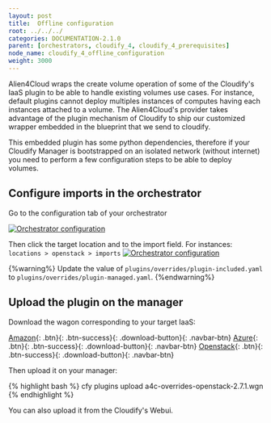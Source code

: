 ```yaml
---
layout: post
title:  Offline configuration
root: ../../../
categories: DOCUMENTATION-2.1.0
parent: [orchestrators, cloudify_4, cloudify_4_prerequisites]
node_name: cloudify_4_offline_configuration
weight: 3000
---
```


Alien4Cloud wraps the create volume operation of some of the Cloudify's IaaS plugin to be able to handle existing volumes use cases. For instance, default plugins cannot deploy multiples instances of computes having each instances attached to a volume. 
The Alien4Cloud's provider takes advantage of the plugin mechanism of Cloudify to ship our customized wrapper embedded in the blueprint that we send to cloudify.

This embedded plugin has some python dependencies, therefore if your Cloudify Manager is bootstrapped on an isolated network (without internet) you need to perform a few configuration steps to be able to deploy volumes.


## Configure imports in the orchestrator ##

Go to the configuration tab of your orchestrator 

<a href="../../images/cloudify4_driver/a4c-orch-config.png" title="alien4cloud-cfy-orchestrator configuration-tab"><img src="../../images/cloudify4_driver/a4c-orch-config.png" alt="Orchestrator configuration" title="alien4cloud-cfy-orchestrator configuration-tab"></a>

Then click the target location and to the import field.
For instances: `locations > openstack > imports`
<a href="../../images/cloudify4_driver/a4c-orch-locations.png" title="alien4cloud-cfy-orchestrator locations"><img src="../../images/cloudify4_driver/a4c-orch-locations.png" alt="Orchestrator configuration" title="alien4cloud-cfy-orchestrator locations"></a>

{%warning%}
Update the value of `plugins/overrides/plugin-included.yaml` to `plugins/overrides/plugin-managed.yaml`.
{%endwarning%}

## Upload the plugin on the manager ##

Download the wagon corresponding to your target IaaS:

[Amazon](https://fastconnect.org/maven/service/local/artifact/maven/redirect?r=opensource&g=org.cloudify&a=a4c-overrides-amazon&v=1.4.1&p=wgn){: .btn}{: .btn-success}{: .download-button}{: .navbar-btn}
[Azure](https://fastconnect.org/maven/service/local/artifact/maven/redirect?r=opensource&g=org.cloudify&a=a4c-overrides-azure&v=1.4.3&p=wgn){: .btn}{: .btn-success}{: .download-button}{: .navbar-btn}
[Openstack](https://fastconnect.org/maven/service/local/artifact/maven/redirect?r=opensource&g=org.cloudify&a=a4c-overrides-openstack&v=2.7.1&p=wgn){: .btn}{: .btn-success}{: .download-button}{: .navbar-btn}

Then upload it on your manager:

{% highlight bash %}
cfy plugins upload a4c-overrides-openstack-2.7.1.wgn
{% endhighlight %}

You can also upload it from the Cloudify's Webui.
